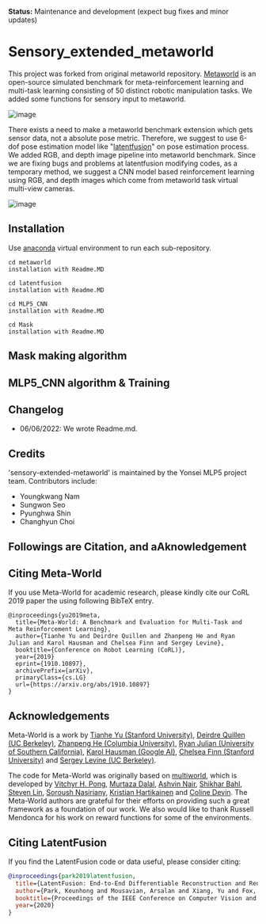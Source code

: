 **Status:** Maintenance and development (expect bug fixes and minor updates)


# Sensory_extended_metaworld
This project was forked from original metaworld repository. [Metaworld](https://github.com/rlworkgroup/metaworld) is an open-source simulated benchmark for meta-reinforcement learning and multi-task learning consisting of 50 distinct robotic manipulation tasks. We added some functions for sensory input to  metaworld.


![image](https://user-images.githubusercontent.com/51065570/172418379-cf88c010-ef26-4d45-ad34-639f48969184.png)

There exists a need to make a metaworld benchmark extension which gets sensor data, not a absolute pose metric.
Therefore, we suggest to use 6-dof pose estimation model like "[latentfusion](https://keunhong.com/publications/latentfusion/)" on pose estimation process. 
We added RGB, and depth image pipeline into metaworld benchmark.
Since we are fixing bugs and problems at latentfusion modifying codes, as a temporary method, we suggest a CNN model based reinforcement learning using RGB, and depth images which come from metaworld task virtual multi-view cameras.

![image](https://user-images.githubusercontent.com/51065570/172418425-a32c2197-6650-4e6f-9c5e-d563b0f9d3ee.png)

## Installation

Use [anaconda](https://www.anaconda.com/) virtual environment to run each sub-repository.

```
cd metaworld
installation with Readme.MD
```

```
cd latentfusion
installation with Readme.MD
```

```
cd MLP5_CNN
installation with Readme.MD
```

```
cd Mask
installation with Readme.MD
```

## Mask making algorithm


## MLP5_CNN algorithm & Training



## Changelog

- 06/06/2022: We wrote Readme.md.

## Credits

'sensory-extended-metaworld' is maintained by the Yonsei MLP5 project team. Contributors include:
 - Youngkwang Nam
 - Sungwon Seo
 - Pyunghwa Shin
 - Changhyun Choi

## Followings are Citation, and aAknowledgement

## Citing Meta-World
If you use Meta-World for academic research, please kindly cite our CoRL 2019 paper the using following BibTeX entry.

```
@inproceedings{yu2019meta,
  title={Meta-World: A Benchmark and Evaluation for Multi-Task and Meta Reinforcement Learning},
  author={Tianhe Yu and Deirdre Quillen and Zhanpeng He and Ryan Julian and Karol Hausman and Chelsea Finn and Sergey Levine},
  booktitle={Conference on Robot Learning (CoRL)},
  year={2019}
  eprint={1910.10897},
  archivePrefix={arXiv},
  primaryClass={cs.LG}
  url={https://arxiv.org/abs/1910.10897}
}
```

## Acknowledgements
Meta-World is a work by [Tianhe Yu (Stanford University)](https://cs.stanford.edu/~tianheyu/), [Deirdre Quillen (UC Berkeley)](https://scholar.google.com/citations?user=eDQsOFMAAAAJ&hl=en), [Zhanpeng He (Columbia University)](https://zhanpenghe.github.io), [Ryan Julian (University of Southern California)](https://ryanjulian.me), [Karol Hausman (Google AI)](https://karolhausman.github.io),  [Chelsea Finn (Stanford University)](https://ai.stanford.edu/~cbfinn/) and [Sergey Levine (UC Berkeley)](https://people.eecs.berkeley.edu/~svlevine/).

The code for Meta-World was originally based on [multiworld](https://github.com/vitchyr/multiworld), which is developed by [Vitchyr H. Pong](https://people.eecs.berkeley.edu/~vitchyr/), [Murtaza Dalal](https://github.com/mdalal2020), [Ashvin Nair](http://ashvin.me/), [Shikhar Bahl](https://shikharbahl.github.io), [Steven Lin](https://github.com/stevenlin1111), [Soroush Nasiriany](http://snasiriany.me/), [Kristian Hartikainen](https://hartikainen.github.io/) and [Coline Devin](https://github.com/cdevin). The Meta-World authors are grateful for their efforts on providing such a great framework as a foundation of our work. We also would like to thank Russell Mendonca for his work on reward functions for some of the environments.

## Citing LatentFusion
If you find the LatentFusion code or data useful, please consider citing:

```bibtex
@inproceedings{park2019latentfusion,
  title={LatentFusion: End-to-End Differentiable Reconstruction and Rendering for Unseen Object Pose Estimation},
  author={Park, Keunhong and Mousavian, Arsalan and Xiang, Yu and Fox, Dieter},
  booktitle={Proceedings of the IEEE Conference on Computer Vision and Pattern Recognition},
  year={2020}
}
```
